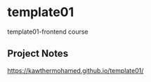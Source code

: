 # template01
template01-frontend course

## Project Notes
<https://kawthermohamed.github.io/template01/>
